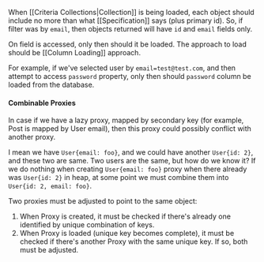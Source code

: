 When [[Criteria Collections|Collection]] is being loaded, each object should include no more than what [[Specification]] says (plus primary id). So, if filter was by `email`, then objects returned will have `id` and `email` fields only.

On field is accessed, only then should it be loaded. The approach to load should be [[Column Loading]] approach.

For example, if we've selected user by `email=test@test.com`, and then attempt to access `password` property, only then should `password` column be loaded from the database.

#### Combinable Proxies

In case if we have a lazy proxy, mapped by secondary key (for example, Post is mapped by User email), then this proxy could possibly conflict with another proxy. 

I mean we have `User{email: foo}`, and we could have another `User{id: 2}`, and these two are same. Two users are the same, but how do we know it? If we do nothing when creating `User{email: foo}` proxy when there already was `User{id: 2}` in heap, at some point we must combine them into `User{id: 2, email: foo}`.

Two proxies must be adjusted to point to the same object:
1. When Proxy is created, it must be checked if there's already one identified by unique combination of keys.
2. When Proxy is loaded (unique key becomes complete), it must be checked if there's another Proxy with the same unique key. If so, both must be adjusted.
